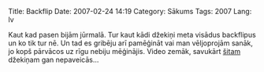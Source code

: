 Title: Backflip
Date: 2007-02-24 14:19
Category: Sākums
Tags: 2007
Lang: lv

Kaut kad pasen bijām jūrmalā. Tur kaut kādi džekiņi meta visādus backflipus un ko tik tur nē. Un tad es gribēju arī pamēģināt vai man vēljoprojām sanāk, jo kopš pārvācos uz rīgu nebiju mēģinājis. Video zemāk, savukārt [šitam][1] džekiņam gan nepaveicās...

  [1]: http://www.almostkilled.com/videos/Miscellaneous_Videos/BackFlip

